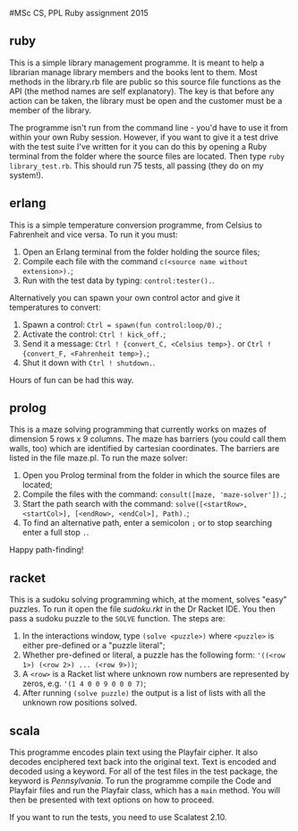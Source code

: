 #MSc CS, PPL Ruby assignment 2015
## ruby
This is a simple library management programme. It is meant to help a librarian manage library members and the books lent to them. Most methods in the library.rb file are public so this source file functions as the API (the method names are self explanatory). The key is that before any action can be taken, the library must be open and the customer must be a member of the library. 

The programme isn't run from the command line - you'd have to use it from within your own Ruby session. However, if you want to give it a test drive with the test suite I've written for it you can do this by opening a Ruby terminal from the folder where the source files are located. Then type ```ruby library_test.rb```. This should run 75 tests, all passing (they do on my system!). 

## erlang
This is a simple temperature conversion programme, from Celsius to Fahrenheit and vice versa. To run it you must:

1. Open an Erlang terminal from the folder holding the source files;
2. Compile each file with the command ```c(<source name without extension>).```;
3. Run with the test data by typing: ```control:tester().```.

Alternatively you can spawn your own control actor and give it temperatures to convert:

1. Spawn a control: ```Ctrl = spawn(fun control:loop/0).```;
2. Activate the control: ```Ctrl ! kick_off.```;
3. Send it a message: ```Ctrl ! {convert_C, <Celsius temp>}.``` or ```Ctrl ! {convert_F, <Fahrenheit temp>}.```;
4. Shut it down with ```Ctrl ! shutdown.```.

Hours of fun can be had this way. 

## prolog
This is a maze solving programming that currently works on mazes of dimension 5 rows x 9 columns. The maze has barriers (you could call them walls, too) which are identified by cartesian coordinates. The barriers are listed in the file maze.pl. To run the maze solver:

1. Open you Prolog terminal from the folder in which the source files are located;
2. Compile the files with the command: ```consult([maze, 'maze-solver']).```;
3. Start the path search with the command: ```solve([<startRow>, <startCol>], [<endRow>, <endCol>], Path).```;
4. To find an alternative path, enter a semicolon ```;``` or to stop searching enter a full stop ```.```.

Happy path-finding! 

## racket
This is a sudoku solving programming which, at the moment, solves "easy" puzzles. To run it open the file *sudoku.rkt* in the Dr Racket IDE. You then pass a sudoku puzzle to the ```SOLVE``` function. The steps are:

1. In the interactions window, type ```(solve <puzzle>)``` where ```<puzzle>``` is either pre-defined or a "puzzle literal";
2. Whether pre-defined or literal, a puzzle has the following form: ```'((<row 1>) (<row 2>) ... (<row 9>))```;
3. A ```<row>``` is a Racket list where unknown row numbers are represented by zeros, e.g. ```'(1 4 0 0 9 0 0 0 7)```;
4. After running ```(solve puzzle)``` the output is a list of lists with all the unknown row positions solved. 

## scala
This programme encodes plain text using the Playfair cipher. It also decodes enciphered text back into the original text. Text is encoded and decoded using a keyword. For all of the test files in the test package, the keyword is *Pennsylvania*. To run the programme compile the Code and Playfair files and run the Playfair class, which has a ```main``` method. You will then be presented with text options on how to proceed. 

If you want to run the tests, you need to use Scalatest 2.10.

